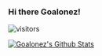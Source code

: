 ### Hi there Goalonez!

![visitors](https://visitor-badge.laobi.icu/badge?page_id=goalonez.visitor-badge)

[![Goalonez's Github Stats](https://github-readme-stats.vercel.app/api?username=Goalonez&show_icons=true&theme=dark)](https://github.com/Goalonez/github-readme-stats)
